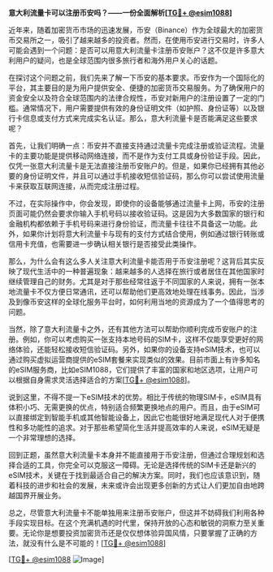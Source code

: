 **意大利流量卡可以注册币安吗？——一份全面解析[[TG💪+ @esim1088](https://t.me/s/esim1088)]**

近年来，随着加密货币市场的迅速发展，币安（Binance）作为全球最大的加密货币交易所之一，吸引了越来越多的投资者。然而，在使用币安进行交易时，许多人可能会遇到一个问题：是否可以用意大利流量卡注册币安账户？这不仅是许多意大利用户的疑问，也是全球范围内很多旅行者和海外用户关心的话题。

在探讨这个问题之前，我们先来了解一下币安的基本要求。币安作为一个国际化的平台，其主要目的是为用户提供安全、便捷的加密货币交易服务。为了确保用户的资金安全以及符合全球范围内的法律合规性，币安对新用户的注册设置了一定的门槛。通常情况下，用户需要提供有效的身份证明文件（如护照、身份证等）以及银行卡信息或支付方式来完成实名认证。那么，意大利流量卡是否能满足这些要求呢？

首先，让我们明确一点：币安并不直接支持通过流量卡完成注册或验证流程。流量卡的主要功能是提供移动网络连接，而不是作为支付工具或身份验证手段。因此，仅凭一张意大利流量卡是无法直接注册币安账户的。但是，如果你已经拥有其他必要的身份证明文件，并且可以通过手机接收短信验证码，那么你可以尝试使用流量卡来获取互联网连接，从而完成注册过程。

不过，在实际操作中，你会发现，即使你的设备能够通过流量卡上网，币安的注册页面可能仍然会要求你输入手机号码以接收验证码。这是因为大多数国家的银行和金融机构都依赖于手机号码来进行身份验证，而流量卡往往不具备这一功能。此外，如果你计划将意大利流量卡与现有的支付方式结合使用，例如通过银行转账或信用卡充值，也需要进一步确认相关银行是否接受此类操作。

那么，为什么会有这么多人关注意大利流量卡能否用于币安注册呢？这背后其实反映了现代生活中的一种普遍现象：越来越多的人选择在旅行或者居住在其他国家时继续管理自己的财务。尤其是对于那些经常往返于不同国家的人来说，拥有一张本地流量卡不仅方便日常通讯，还可以帮助他们更高效地处理在线事务。因此，当涉及到像币安这样的全球化服务平台时，如何利用当地的资源成为了一个值得思考的问题。

当然，除了意大利流量卡之外，还有其他方法可以帮助你顺利完成币安账户的注册。例如，你可以考虑购买一张支持本地号码的SIM卡，这样不仅能享受更好的网络体验，还能轻松接收短信验证码。另外，如果你的设备支持eSIM技术，也可以通过购买虚拟运营商提供的eSIM套餐来实现类似的效果。目前市面上有许多知名的eSIM服务商，比如eSIM1088，它们提供了丰富的国家和地区选项，让用户可以根据自身需求灵活选择适合的方案[[TG💪+ @esim1088](https://t.me/s/esim1088)]。

说到这里，不得不提一下eSIM技术的优势。相比于传统的物理SIM卡，eSIM具有体积小巧、无需更换的优点，特别适合频繁更换地点的用户。而且，由于eSIM可以直接绑定到智能手机或其他智能设备上，因此它也能很好地满足现代人对于便携性和多功能性的追求。对于那些希望简化生活并提高效率的人来说，eSIM无疑是一个非常理想的选择。

回到正题，虽然意大利流量卡本身并不能直接用于币安注册，但通过合理规划和选择合适的工具，你完全可以克服这一障碍。无论是选择传统的SIM卡还是新兴的eSIM技术，关键在于找到最适合自己的解决方案。同时，我们也应该意识到，随着科技的进步和社会的发展，未来或许会出现更多创新的方式让人们更加自由地跨越国界开展业务。

总之，尽管意大利流量卡不能单独用来注册币安账户，但这并不妨碍我们利用各种手段实现目标。在这个充满机遇的时代里，保持开放的心态和敏锐的洞察力至关重要。无论你是想要投资加密货币还是仅仅想体验异国风情，只要掌握了正确的方法，就没有什么是不可能的！[[TG💪+ @esim1088](https://t.me/s/esim1088)]

[[TG💪+ @esim1088](https://t.me/s/esim1088) ![Image](https://i.postimg.cc/4NQfJmqS/Snipaste-2025-05-13-00-14-12.png)]